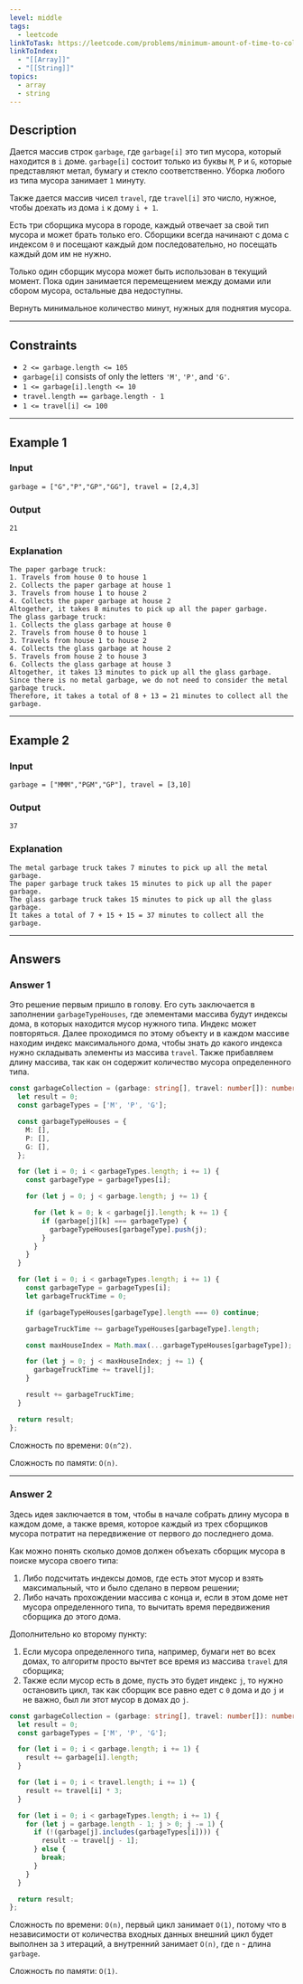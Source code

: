 ```yaml
---
level: middle
tags:
  - leetcode
linkToTask: https://leetcode.com/problems/minimum-amount-of-time-to-collect-garbage/?envType=daily-question&envId=2023-11-20
linkToIndex:
  - "[[Array]]"
  - "[[String]]"
topics:
  - array
  - string
---
```

## Description

Дается массив строк `garbage`, где `garbage[i]` это тип мусора, который находится в `i` доме. `garbage[i]` состоит только из буквы `M`, `P` и `G`, которые представляют метал, бумагу и стекло соответственно. Уборка любого из типа мусора занимает `1` минуту.

Также дается массив чисел `travel`, где `travel[i]` это число, нужное, чтобы доехать из дома `i` к дому `i + 1`.

Есть три сборщика мусора в городе, каждый отвечает за свой тип мусора и может брать только его. Сборщики всегда начинают с дома с индексом `0` и посещают каждый дом последовательно, но посещать каждый дом им не нужно.

Только один сборщик мусора может быть использован в текущий момент. Пока один занимается перемещением между домами или сбором мусора, остальные два недоступны.

Вернуть минимальное количество минут, нужных для поднятия мусора.

---
## Constraints

- `2 <= garbage.length <= 105`
- `garbage[i]` consists of only the letters `'M'`, `'P'`, and `'G'`.
- `1 <= garbage[i].length <= 10`
- `travel.length == garbage.length - 1`
- `1 <= travel[i] <= 100`

---
## Example 1

### Input

```
garbage = ["G","P","GP","GG"], travel = [2,4,3]
```
### Output

```
21
```
### Explanation

```
The paper garbage truck:
1. Travels from house 0 to house 1
2. Collects the paper garbage at house 1
3. Travels from house 1 to house 2
4. Collects the paper garbage at house 2
Altogether, it takes 8 minutes to pick up all the paper garbage.
The glass garbage truck:
1. Collects the glass garbage at house 0
2. Travels from house 0 to house 1
3. Travels from house 1 to house 2
4. Collects the glass garbage at house 2
5. Travels from house 2 to house 3
6. Collects the glass garbage at house 3
Altogether, it takes 13 minutes to pick up all the glass garbage.
Since there is no metal garbage, we do not need to consider the metal garbage truck.
Therefore, it takes a total of 8 + 13 = 21 minutes to collect all the garbage.
```

---
## Example 2

### Input

```
garbage = ["MMM","PGM","GP"], travel = [3,10]
```
### Output

```
37
```
### Explanation

```
The metal garbage truck takes 7 minutes to pick up all the metal garbage.
The paper garbage truck takes 15 minutes to pick up all the paper garbage.
The glass garbage truck takes 15 minutes to pick up all the glass garbage.
It takes a total of 7 + 15 + 15 = 37 minutes to collect all the garbage.
```

---
## Answers

### Answer 1

Это решение первым пришло в голову. Его суть заключается в заполнении `garbageTypeHouses`, где элементами массива будут индексы дома, в которых находится мусор нужного типа. Индекс может повторяться. Далее проходимся по этому объекту и в каждом массиве находим индекс максимального дома, чтобы знать до какого индекса нужно складывать элементы из массива `travel`. Также прибавляем длину массива, так как он содержит количество мусора определенного типа.

```typescript
const garbageCollection = (garbage: string[], travel: number[]): number => {
  let result = 0;
  const garbageTypes = ['M', 'P', 'G'];

  const garbageTypeHouses = {
    M: [],
    P: [],
    G: [],
  };

  for (let i = 0; i < garbageTypes.length; i += 1) {
    const garbageType = garbageTypes[i];

    for (let j = 0; j < garbage.length; j += 1) {

      for (let k = 0; k < garbage[j].length; k += 1) {
        if (garbage[j][k] === garbageType) {
          garbageTypeHouses[garbageType].push(j);
        }
      }
    }
  }

  for (let i = 0; i < garbageTypes.length; i += 1) {
    const garbageType = garbageTypes[i];
    let garbageTruckTime = 0;

    if (garbageTypeHouses[garbageType].length === 0) continue;

    garbageTruckTime += garbageTypeHouses[garbageType].length;

    const maxHouseIndex = Math.max(...garbageTypeHouses[garbageType]);

    for (let j = 0; j < maxHouseIndex; j += 1) {
      garbageTruckTime += travel[j];
    }

    result += garbageTruckTime;
  }

  return result;
};
```

Сложность по времени: `O(n^2)`.

Сложность по памяти: `O(n)`.

---
### Answer 2

Здесь идея заключается в том, чтобы в начале собрать длину мусора в каждом доме, а также время, которое каждый из трех сборщиков мусора потратит на передвижение от первого до последнего дома.

Как можно понять сколько домов должен объехать сборщик мусора в поиске мусора своего типа:
1. Либо подсчитать индексы домов, где есть этот мусор и взять максимальный, что и было сделано в первом решении;
2. Либо начать прохождении массива с конца и, если в этом доме нет мусора определенного типа, то вычитать время передвижения сборщика до этого дома.

Дополнительно ко второму пункту:
1. Если мусора определенного типа, например, бумаги нет во всех домах, то алгоритм просто вычтет все время из массива `travel` для сборщика;
2. Также если мусор есть в доме, пусть это будет индекс `j`, то нужно остановить цикл, так как сборщик все равно едет с `0` дома и до `j` и не важно, был ли этот мусор в домах до `j`.

```typescript
const garbageCollection = (garbage: string[], travel: number[]): number => {
  let result = 0;
  const garbageTypes = ['M', 'P', 'G'];

  for (let i = 0; i < garbage.length; i += 1) {
    result += garbage[i].length;
  }

  for (let i = 0; i < travel.length; i += 1) {
    result += travel[i] * 3;
  }

  for (let i = 0; i < garbageTypes.length; i += 1) {
    for (let j = garbage.length - 1; j > 0; j -= 1) {
      if (!(garbage[j].includes(garbageTypes[i]))) {
        result -= travel[j - 1];
      } else {
        break;
      }
    }
  }

  return result;
};
```

Сложность по времени: `O(n)`, первый цикл занимает `O(1)`, потому что в независимости от количества входных данных внешний цикл будет выполнен за `3` итераций, а внутренний занимает `O(n)`, где `n` - длина `garbage`.

Сложность по памяти: `O(1)`.

